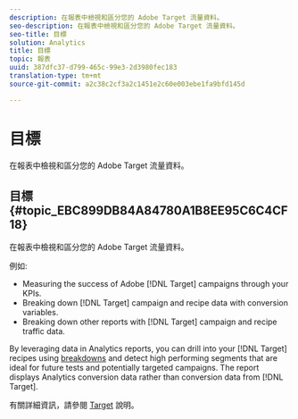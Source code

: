 ```yaml
---
description: 在報表中檢視和區分您的 Adobe Target 流量資料。
seo-description: 在報表中檢視和區分您的 Adobe Target 流量資料。
seo-title: 目標
solution: Analytics
title: 目標
topic: 報表
uuid: 387dfc37-d799-465c-99e3-2d3980fec183
translation-type: tm+mt
source-git-commit: a2c38c2cf3a2c1451e2c60e003ebe1fa9bfd145d

---
```



# 目標

在報表中檢視和區分您的 Adobe Target 流量資料。

## 目標 {#topic_EBC899DB84A84780A1B8EE95C6C4CF18}

在報表中檢視和區分您的 Adobe Target 流量資料。

例如:

* Measuring the success of Adobe [!DNL Target] campaigns through your KPIs.
* Breaking down [!DNL Target] campaign and recipe data with conversion variables.
* Breaking down other reports with [!DNL Target] campaign and recipe traffic data.

By leveraging data in Analytics reports, you can drill into your [!DNL Target] recipes using [breakdowns](/help/analyze/reports-analytics/reports-customize/breakdowns.md) and detect high performing segments that are ideal for future tests and potentially targeted campaigns. The report displays Analytics conversion data rather than conversion data from [!DNL Target].

有關詳細資訊，請參閱 [Target](https://help.testandtarget.omniture.com/) 說明。
